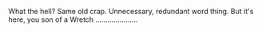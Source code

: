 What the hell? Same old crap. Unnecessary, redundant word thing. But it's here, you son of a Wretch .....................
